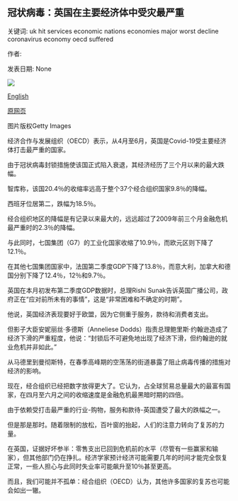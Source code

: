 ## 冠状病毒：英国在主要经济体中受灾最严重

关键词: uk hit services economic nations economies major worst decline coronavirus economy oecd suffered

作者: 

发表日期: None

![](https://ichef.bbci.co.uk/news/1024/branded_news/1647E/production/_112826219_gettyimages-1216821426.jpg)

[English](Coronavirus%3A%20UK%20worst%20hit%20among%20major%20economies.md)

[原网页](https://www.bbc.com/news/business-53918568)

图片版权Getty Images

经济合作与发展组织（OECD）表示，从4月至6月，英国是Covid-19受主要经济体打击最严重的国家。

由于冠状病毒封锁措施使该国正式陷入衰退，其经济经历了三个月以来的最大跌幅。

智库称，该国20.4％的收缩率远高于整个37个经合组织国家9.8％的降幅。

西班牙位居第二，跌幅为18.5％。

经合组织地区的降幅是有记录以来最大的，远远超过了2009年前三个月金融危机最严重时的2.3％的降幅。

与此同时，七国集团（G7）的工业化国家收缩了10.9％，而欧元区则下降了12.1％。

在其他七国集团国家中，法国第二季度GDP下降了13.8％，而意大利，加拿大和德国分别下降了12.4％，12％和9.7％。

英国在本月初发布第二季度GDP数据时，总理Rishi Sunak告诉英国广播公司，政府正在“应对前所未有的事情”，这是“非常困难和不确定的时期”。

他说，英国经济表现要好于欧盟，因为它侧重于服务，款待和消费者支出。

但影子大臣安妮丽丝·多德斯（Anneliese Dodds）指责总理鲍里斯·约翰逊造成了经济下滑的严重程度，他说：“封锁后不可避免地出现了经济下滑，但约翰逊的就业危机并非如此。”

从马德里到曼彻斯特，在春季高峰期的空荡荡的街道暴露了阻止病毒传播的措施对经济的影响。

现在，经合组织已经把数字放得更大了。它认为，占全球贸易总量最大的最富有国家，在四月至六月之间的收缩速度是金融危机最黑暗时期的四倍。

由于依赖受打击最严重的行业-购物，服务和款待-英国遭受了最大的跌幅之一。

但是那是那时。随着限制的放松，百叶窗的抬起，人们的注意力转向了复苏的力量。

在英国，证据好坏参半：零售支出已回到危机前的水平（尽管有一些赢家和输家），但其他部门仍在挣扎。经济学家预计经济可能需要几年的时间才能完全恢复正常，一些人担心与此同时失业率可能飙升至10％甚至更高。

而且，我们可能并不孤单：经合组织（OECD）认为，其他许多国家的复苏也可能会如出一辙。